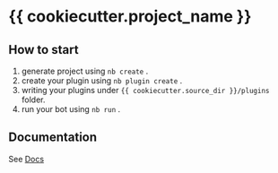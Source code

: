 # {{ cookiecutter.project_name }}

## How to start

1. generate project using `nb create` .
2. create your plugin using `nb plugin create` .
3. writing your plugins under `{{ cookiecutter.source_dir }}/plugins` folder.
4. run your bot using `nb run` .

## Documentation

See [Docs](https://v2.nonebot.dev/)
